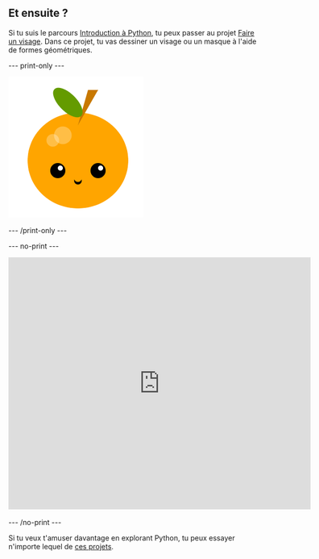 ## Et ensuite ?

Si tu suis le parcours [Introduction à Python](https://projects.raspberrypi.org/en/raspberrypi/python-intro), tu peux passer au projet [Faire un visage](https://projects.raspberrypi.org/en/projects/make-a-face). Dans ce projet, tu vas dessiner un visage ou un masque à l'aide de formes géométriques.

--- print-only ---

![Projet Faire un visage](images/make-a-face-project.png)

--- /print-only ---

--- no-print ---

<iframe src="https://trinket.io/embed/python/6bad88800b?outputOnly=true&start=result" width="600" height="500" frameborder="0" marginwidth="0" marginheight="0" allowfullscreen mark="crwd-mark">
</iframe>

--- /no-print ---

Si tu veux t'amuser davantage en explorant Python, tu peux essayer n'importe lequel de [ces projets](https://projects.raspberrypi.org/en/projects?software%5B%5D=python).
